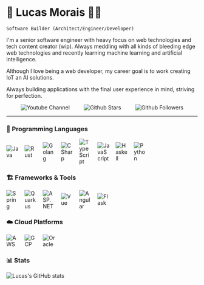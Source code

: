 # 🚀 Lucas Morais 🖖🏽

`Software Builder (Architect/Engineer/Developer)`

I'm a senior software engineer with heavy focus on web technologies and tech content creator
(wip). Always meddling with all kinds of bleeding edge web technologies and recently learning
machine learning and artificial intelligence.

Although I love being a web developer, my career goal is to work creating IoT an AI solutions.

Always building applications with the final user experience in mind, striving for perfection.

<div style="display: flex; flex-direction: row; align-items: center; justify-content: space-evenly; width: 100%;">
    <img src="https://img.shields.io/youtube/channel/subscribers/UC4edMwe5wmVmUi3GmS_tL0w?style=for-the-badge&logo=youtube&labelColor=%23232634&color=%23e78284" alt="Youtube Channel"/>
    <img alt="Github Stars" src="https://img.shields.io/github/stars/lmorais-dev?style=for-the-badge&logo=polestar&labelColor=%23232634&color=%23e5c890" />
    <img alt="Github Followers" src="https://img.shields.io/github/followers/lmorais-dev?style=for-the-badge&logo=github&labelColor=%23232634&color=%23a6d189" />
</div>

---

### 📖 Programming Languages

<div style="display: flex; flex-direction: row; align-items: center; justify-content: flex-start">
    <img alt="Java" style="max-width: 32px; margin-right: 1rem;" src="https://cdn.jsdelivr.net/gh/devicons/devicon/icons/java/java-original.svg" />
    <img alt="Rust" style="max-width: 32px; margin-right: 1rem;" src="https://cdn.jsdelivr.net/gh/devicons/devicon/icons/rust/rust-plain.svg" />
    <img alt="Golang" style="max-width: 32px; margin-right: 1rem;" src="https://cdn.jsdelivr.net/gh/devicons/devicon/icons/go/go-original-wordmark.svg" />
    <img alt="CSharp" style="max-width: 32px; margin-right: 1rem;" src="https://cdn.jsdelivr.net/gh/devicons/devicon/icons/csharp/csharp-original.svg" />
    <img alt="TypeScript" style="max-width: 32px; margin-right: 1rem;" src="https://cdn.jsdelivr.net/gh/devicons/devicon/icons/typescript/typescript-original.svg" />
    <img alt="JavaScript" style="max-width: 32px; margin-right: 1rem;" src="https://cdn.jsdelivr.net/gh/devicons/devicon/icons/javascript/javascript-original.svg" />
    <img alt="Haskell" style="max-width: 32px; margin-right: 1rem;" src="https://cdn.jsdelivr.net/gh/devicons/devicon/icons/haskell/haskell-original.svg" />
    <img alt="Python" style="max-width: 32px; margin-right: 1rem;" src="https://cdn.jsdelivr.net/gh/devicons/devicon/icons/python/python-original.svg" />
</div>

### 🏗️ Frameworks & Tools

<div style="display: flex; flex-direction: row; align-items: center; justify-content: flex-start">
    <img alt="Spring" style="max-width: 32px; margin-right: 1rem;" src="https://cdn.jsdelivr.net/gh/devicons/devicon/icons/spring/spring-original.svg" />
    <img alt="Quarkus" style="max-width: 32px; margin-right: 1rem;" src="https://cdn.jsdelivr.net/npm/simple-icons@3.13.0/icons/quarkus.svg" />
    <img alt="ASP.NET" style="max-width: 32px; margin-right: 1rem;" src="https://cdn.jsdelivr.net/gh/devicons/devicon/icons/dotnetcore/dotnetcore-original.svg" />
    <img alt="Vue" style="max-width: 32px; margin-right: 1rem;" src="https://cdn.jsdelivr.net/gh/devicons/devicon/icons/vuejs/vuejs-original.svg" />
    <img alt="Angular" style="max-width: 32px; margin-right: 1rem;" src="https://cdn.jsdelivr.net/gh/devicons/devicon/icons/angularjs/angularjs-original.svg" />
    <img alt="Flask" style="max-width: 32px; margin-right: 1rem;" src="https://cdn.jsdelivr.net/gh/devicons/devicon/icons/flask/flask-original.svg" />
</div>

### ☁️ Cloud Platforms

<div style="display: flex; flex-direction: row; align-items: center; justify-content: flex-start">
    <img alt="AWS" style="max-width: 32px; margin-right: 1rem;" src="https://cdn.jsdelivr.net/gh/devicons/devicon/icons/amazonwebservices/amazonwebservices-original.svg" />
    <img alt="GCP" style="max-width: 32px; margin-right: 1rem;" src="https://cdn.jsdelivr.net/gh/devicons/devicon/icons/googlecloud/googlecloud-original.svg" />
    <img alt="Oracle" style="max-width: 32px; margin-right: 1rem;" src="https://cdn.jsdelivr.net/gh/devicons/devicon/icons/oracle/oracle-original.svg" />
</div>

### 📊 Stats

![Lucas's GitHub stats](https://github-readme-stats.vercel.app/api?username=lmorais-dev&show_icons=true&theme=catppuccin_mocha)
